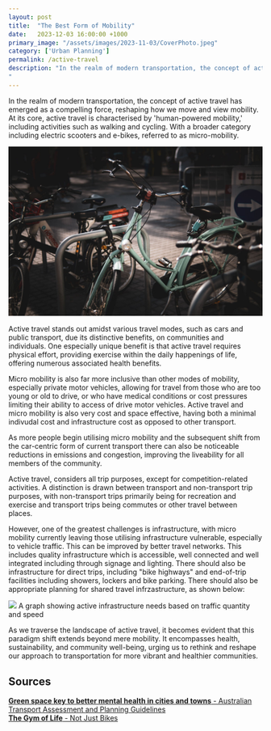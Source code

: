 ```yaml
---
layout: post
title:  "The Best Form of Mobility"
date:   2023-12-03 16:00:00 +1000
primary_image: "/assets/images/2023-11-03/CoverPhoto.jpeg"
category: ['Urban Planning']
permalink: /active-travel
description: "In the realm of modern transportation, the concept of active travel has emerged as a compelling force, reshaping how we move and view mobility. 
"
---
```


In the realm of modern transportation, the concept of active travel has emerged as a compelling force, reshaping how we move and view mobility. At its core, active travel is characterised by  'human-powered mobility,' including activities such as walking and cycling. With a broader category including electric scooters and e-bikes, referred to as micro-mobility.

![Parked Bikes](/assets/images/2023-12-03/CoverPhoto.jpeg)

Active travel stands out amidst various travel modes, such as cars and public transport, due its distinctive benefits, on communities and individuals. One especially unique benefit is that active travel requires physical effort, providing exercise within the daily happenings of life, offering numerous associated health benefits. 

Micro mobility is also far more inclusive than other modes of mobility, especially private motor vehicles, allowing for travel from those who are too young or old to drive, or who have medical conditions or cost pressures limiting their ability to access of drive motor vehicles. Active travel and micro mobility is also very cost and space effective, having both a minimal indivudal cost and infrastructure cost as opposed to other transport.

As more people begin utilising micro mobility and the subsequent shift from the car-centric form of current transport there can also be noticeable reductions in emissions and congestion, improving the liveability for all members of the community.

Active travel, considers all trip purposes, except for competition-related activities. A distinction is drawn between transport and non-transport trip purposes, with non-transport trips primarily being for recreation and exercise and transport trips being commutes or other travel between places.

However, one of the greatest challenges is infrastructure, with micro mobility currently leaving those utilising infrastructure vulnerable, especially to vehicle traffic. This can be improved by better travel networks. This includes quality infrastructure which is accessible, well connected and well integrated including through signage and lighting. There should also be infrastructure for direct trips, including "bike highways" and end-of-trip facilities including showers, lockers and bike parking. There should also be appropriate planning for shared travel infrzastructure, as shown below:

<image src="/assets/images/2023-12-03/Infographic.png" class="full-image"/>
<span data-nosnippet class="caption">A graph showing active infrastructure needs based on traffic quantity and speed</span>


As we traverse the landscape of active travel, it becomes evident that this paradigm shift extends beyond mere mobility. It encompasses health, sustainability, and community well-being, urging us to rethink and reshape our approach to transportation for more vibrant and healthier communities.

## Sources

[<b>Green space key to better mental health in cities and towns</b> - Australian Transport Assessment and Planning Guidelines][boring]
<br>
[<b>The Gym of Life</b> - Not Just Bikes][njb]

[boring]: https://www.atap.gov.au/sites/default/files/m4_active_travel.pdf
[njb]: https://www.youtube.com/watch?v=KPUlgSRn6e0